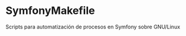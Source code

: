 SymfonyMakefile
===============

Scripts para automatización de procesos en Symfony sobre GNU/Linux
